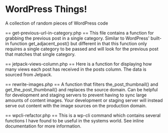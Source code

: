 WordPress Things!
================

A collection of random pieces of WordPress code

== get-previous-url-in-category.php ==
This file contains a function for grabbing the previous post in a single category. Similar 
to WordPress' built-in function get_adjacent_post() but different in that this function only 
requires a single category to be passed and will look for the previous post that matches 
that single category.

== jetpack-views-column.php ==
Here is a function for displaying how many views each post has received in the posts 
column. The data is sourced from Jetpack.

== rewrite-images.php ==
A function that filters the_post_thumbnail() and get_the_post_thumbnail() and replaces the 
source domain. Can be helpful for development and staging servers to prevent having to sync 
large amounts of content images. Your development or staging server will instead serve out 
content with the image sources on the production domain.

== wpcli-refactor.php ==
This is a wp-cli command which contains several functions I have found to be useful in the 
systems world. See inline documentation for more information.
